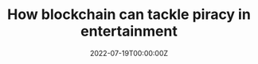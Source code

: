 ---
title: How blockchain can tackle piracy in entertainment
tags:
- Blockchain
date: "2022-07-19T00:00:00Z"

# Optional external URL for project (replaces project detail page).
external_link: "https://technologymagazine.com/articles/how-blockchain-can-tackle-piracy"
---